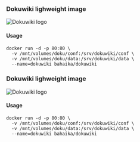 ### Dokuwiki lighweight image

![Dokuwiki logo](https://raw.githubusercontent.com/HipsterWhale/docker-dokuwiki/master/dokuwiki_logo.png)

#### Usage

```
docker run -d -p 80:80 \
  -v /mnt/volumes/doku/conf:/srv/dokuwiki/conf \
  -v /mnt/volumes/doku/data:/srv/dokuwiki/data \
  --name=dokuwiki bahaika/dokuwiki
```
### Dokuwiki lighweight image

![Dokuwiki logo](https://raw.githubusercontent.com/HipsterWhale/docker-dokuwiki/master/dokuwiki_logo.png)

#### Usage

```
docker run -d -p 80:80 \
  -v /mnt/volumes/doku/conf:/srv/dokuwiki/conf \
  -v /mnt/volumes/doku/data:/srv/dokuwiki/data \
  --name=dokuwiki bahaika/dokuwiki
```
